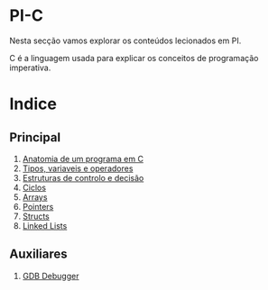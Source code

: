 # PI-C
Nesta secção vamos explorar os conteúdos lecionados em PI.

C é a linguagem usada para explicar os conceitos de programação imperativa.

# Indice

## Principal
 1. [Anatomia de um programa em C](./Anatomia_de_um_programa_em_C.md)
 2. [Tipos, variaveis e operadores](./Tipos_vars_operadores.md)
 3. [Estruturas de controlo e decisão](./Estruturas_de_controlo_decisao.md)
 4. [Ciclos](./Ciclos.md)
 5. [Arrays](./Arrays.md)
 6. [Pointers](./Pointers.md)
 7. [Structs](./Structs.md)
 8. [Linked Lists](./LinkedLists.md)

## Auxiliares
 1. [GDB Debugger](./GDB.md)
